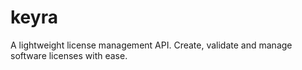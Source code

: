 # keyra

A lightweight license management API. Create, validate and manage software licenses with ease.